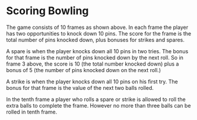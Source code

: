 # Scoring Bowling

The game consists of 10 frames as shown above. In each frame the player has two 
opportunities to knock down 10 pins. The score for the frame is the total 
number of pins knocked down, plus bonuses for strikes and spares.


A spare is when the player knocks down all 10 pins in two tries. The bonus for
that frame is the number of pins knocked down by the next roll. So in frame 3
above, the score is 10 (the total number knocked down) plus a bonus of 5 (the
number of pins knocked down on the next roll.)



A strike is when the player knocks down all 10 pins on his first try. The bonus
for that frame is the value of the next two balls rolled.


In the tenth frame a player who rolls a spare or strike is allowed to roll the 
extra balls to complete the frame. However no more than three balls can be 
rolled in tenth frame.